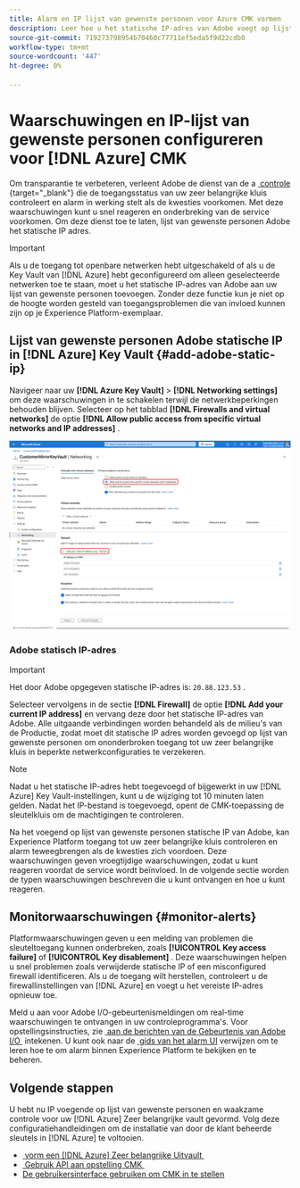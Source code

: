 ```yaml
---
title: Alarm en IP lijst van gewenste personen voor Azure CMK vormen
description: Leer hoe u het statische IP-adres van Adobe voegt op lijst van gewenste personen in Azure Key Vault en begrijpt hoe waarschuwingen van Experience Platform helpen problemen met sleuteltoegang door klanten op te sporen en op te lossen.
source-git-commit: 719273798954b70460c77711ef5eda5f9d22cdb0
workflow-type: tm+mt
source-wordcount: '447'
ht-degree: 0%

---
```


# Waarschuwingen en IP-lijst van gewenste personen configureren voor [!DNL Azure] CMK

Om transparantie te verbeteren, verleent Adobe de dienst van de a [&#x200B; controle &#x200B;](../../../../observability/alerts/ui.md){target="_blank"} die de toegangsstatus van uw zeer belangrijke kluis controleert en alarm in werking stelt als de kwesties voorkomen. Met deze waarschuwingen kunt u snel reageren en onderbreking van de service voorkomen. Om deze dienst toe te laten, lijst van gewenste personen Adobe het statische IP adres.

>[!IMPORTANT]
>
>Als u de toegang tot openbare netwerken hebt uitgeschakeld of als u de Key Vault van [!DNL Azure] hebt geconfigureerd om alleen geselecteerde netwerken toe te staan, moet u het statische IP-adres van Adobe aan uw lijst van gewenste personen toevoegen. Zonder deze functie kun je niet op de hoogte worden gesteld van toegangsproblemen die van invloed kunnen zijn op je Experience Platform-exemplaar.

## Lijst van gewenste personen Adobe statische IP in [!DNL Azure] Key Vault {#add-adobe-static-ip}

Navigeer naar uw **[!DNL Azure Key Vault]** > **[!DNL Networking settings]** om deze waarschuwingen in te schakelen terwijl de netwerkbeperkingen behouden blijven. Selecteer op het tabblad **[!DNL Firewalls and virtual networks]** de optie **[!DNL Allow public access from specific virtual networks and IP addresses]** .

![[!DNL Azure] Het scherm van de montages van het Voorzien van een netwerk van de Zeer belangrijke kluis die waar te om Adobe toe te voegen statisch IP adres en met de Allow toegang van optie benadrukt.](../../../images/governance-privacy-security/customer-managed-keys/key-vault-networking-settings.png)

### Adobe statisch IP-adres

>[!IMPORTANT]
>
>Het door Adobe opgegeven statische IP-adres is: `20.88.123.53` .

Selecteer vervolgens in de sectie **[!DNL Firewall]** de optie **[!DNL Add your current IP address]** en vervang deze door het statische IP-adres van Adobe. Alle uitgaande verbindingen worden behandeld als de milieu&#39;s van de Productie, zodat moet dit statische IP adres worden gevoegd op lijst van gewenste personen om ononderbroken toegang tot uw zeer belangrijke kluis in beperkte netwerkconfiguraties te verzekeren.

>[!NOTE]
>
>Nadat u het statische IP-adres hebt toegevoegd of bijgewerkt in uw [!DNL Azure] Key Vault-instellingen, kunt u de wijziging tot 10 minuten laten gelden. Nadat het IP-bestand is toegevoegd, opent de CMK-toepassing de sleutelkluis om de machtigingen te controleren.

Na het voegend op lijst van gewenste personen statische IP van Adobe, kan Experience Platform toegang tot uw zeer belangrijke kluis controleren en alarm teweegbrengen als de kwesties zich voordoen. Deze waarschuwingen geven vroegtijdige waarschuwingen, zodat u kunt reageren voordat de service wordt beïnvloed. In de volgende sectie worden de typen waarschuwingen beschreven die u kunt ontvangen en hoe u kunt reageren.

## Monitorwaarschuwingen {#monitor-alerts}

Platformwaarschuwingen geven u een melding van problemen die sleuteltoegang kunnen onderbreken, zoals **[!UICONTROL Key access failure]** of **[!UICONTROL Key disablement]** . Deze waarschuwingen helpen u snel problemen zoals verwijderde statische IP of een misconfigured firewall identificeren. Als u de toegang wilt herstellen, controleert u de firewallinstellingen van [!DNL Azure] en voegt u het vereiste IP-adres opnieuw toe.

<!-- For a complete list of alert types and recommended resolutions, see the [CMK alert resolution reference](../alert-resolution-reference.md). -->

Meld u aan voor Adobe I/O-gebeurtenismeldingen om real-time waarschuwingen te ontvangen in uw controleprogramma&#39;s. Voor opstellingsinstructies, zie [&#x200B; aan de berichten van de Gebeurtenis van Adobe I/O &#x200B;](../../../../observability/alerts/subscribe.md) intekenen. U kunt ook naar de [&#x200B; gids van het alarm UI &#x200B;](../../../../observability/alerts/ui.md) verwijzen om te leren hoe te om alarm binnen Experience Platform te bekijken en te beheren.

## Volgende stappen

U hebt nu IP voegende op lijst van gewenste personen en waakzame controle voor uw [!DNL Azure] Zeer belangrijke vault gevormd. Volg deze configuratiehandleidingen om de installatie van door de klant beheerde sleutels in [!DNL Azure] te voltooien.

- [&#x200B; vorm een  [!DNL Azure]  Zeer belangrijke Uitvault &#x200B;](./azure-key-vault-config.md)
- [&#x200B; Gebruik API aan opstelling CMK &#x200B;](./api-set-up.md)
- [De gebruikersinterface gebruiken om CMK in te stellen](./ui-set-up.md)

